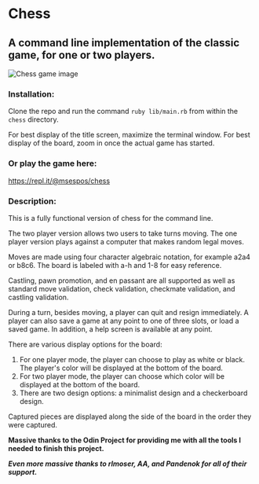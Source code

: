# Chess

## A command line implementation of the classic game, for one or two players.

![Chess game image](https://msespos.github.io/portfolio/imgs/Chess%20screenshot.png)

### Installation:

Clone the repo and run the command `ruby lib/main.rb` from within the `chess` directory.

For best display of the title screen, maximize the terminal window.
For best display of the board, zoom in once the actual game has started.

### Or play the game here:

https://repl.it/@msespos/chess

### Description:

This is a fully functional version of chess for the command line.

The two player version allows two users to take turns moving.
The one player version plays against a computer that makes random legal moves.

Moves are made using four character algebraic notation, for example a2a4 or b8c6.
The board is labeled with a-h and 1-8 for easy reference.

Castling, pawn promotion, and en passant are all supported as well as standard
move validation, check validation, checkmate validation, and castling validation.

During a turn, besides moving, a player can quit and resign immediately.
A player can also save a game at any point to one of three slots, or load a saved game.
In addition, a help screen is available at any point.

There are various display options for the board:

1) For one player mode, the player can choose to play as white or black.
    The player's color will be displayed at the bottom of the board.
2) For two player mode, the player can choose which color will be displayed
    at the bottom of the board.
3) There are two design options: a minimalist design and a checkerboard design.

Captured pieces are displayed along the side of the board in the order they were captured.

**Massive thanks to the Odin Project for providing me with all the tools I needed to finish this project.**

***Even more massive thanks to rlmoser, AA, and Pandenok for all of their support.***
